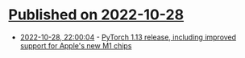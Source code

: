 # [Published on 2022-10-28](index.md)

* [2022-10-28, 22:00:04](https://lobste.rs/s/yqfqzb/pytorch_1_13_release_including_improved) - [PyTorch 1.13 release, including improved support for Apple's new M1 chips](https://pytorch.org/blog/PyTorch-1.13-release/)
